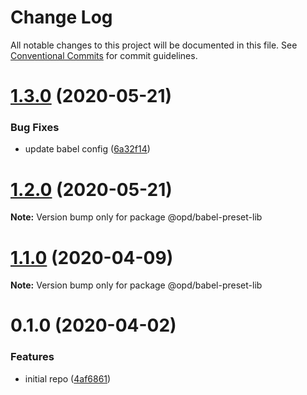 # Change Log

All notable changes to this project will be documented in this file.
See [Conventional Commits](https://conventionalcommits.org) for commit guidelines.

# [1.3.0](https://github.com/open-data-plan/pangu/compare/v1.2.0...v1.3.0) (2020-05-21)


### Bug Fixes

* update babel config ([6a32f14](https://github.com/open-data-plan/pangu/commit/6a32f14e85c0ce506f70d5894abfc65c021a3f73))





# [1.2.0](https://github.com/open-data-plan/pangu/compare/v1.1.0...v1.2.0) (2020-05-21)

**Note:** Version bump only for package @opd/babel-preset-lib





# [1.1.0](https://github.com/open-data-plan/pangu/compare/v1.0.0...v1.1.0) (2020-04-09)

**Note:** Version bump only for package @opd/babel-preset-lib





# 0.1.0 (2020-04-02)


### Features

* initial repo ([4af6861](https://github.com/open-data-plan/pangu/commit/4af68610cae7d78784c7b2e0d4675365b18cc106))
